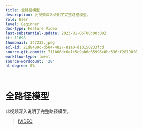 ```yaml
---
title: 全路径模型
description: 此视频深入说明了完整路径模型。
role: User
level: Beginner
doc-type: Feature Video
last-substantial-update: 2023-01-06T00:00:00Z
kt: 11698
thumbnail: 347232.jpeg
exl-id: 21d8489c-d504-4827-81a0-d10150233fcd
source-git-commit: 711b06dc6a1c5c9ab6d65996c0bc536cf28790f8
workflow-type: tm+mt
source-wordcount: '28'
ht-degree: 0%

---
```


# 全路径模型

此视频深入说明了完整路径模型。

>[!VIDEO](https://video.tv.adobe.com/v/347232/?quality=12&learn=on)
